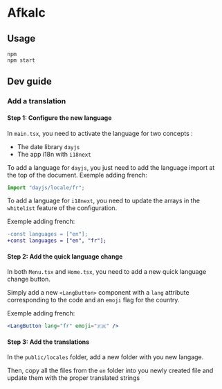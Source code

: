 # Afkalc

## Usage

```shell
npm
npm start
```

## Dev guide

### Add a translation

#### Step 1: Configure the new language

In `main.tsx`, you need to activate the language for two concepts :

- The date library `dayjs`
- The app i18n with `i18next`

To add a language for `dayjs`, you just need to add the language import at the top of the document. Exemple adding french:

```javascript
import "dayjs/locale/fr";
```

To add a language for `i18next`, you need to update the arrays in the `whitelist` feature of the configuration.

Exemple adding french:

```diff
-const languages = ["en"];
+const languages = ["en", "fr"];
```

#### Step 2: Add the quick language change

In both `Menu.tsx` and `Home.tsx`, you need to add a new quick language change button.

Simply add a new `<LangButton>` component with a `lang` attribute corresponding to the code and an `emoji` flag for the country.

Exemple adding french:

```jsx
<LangButton lang="fr" emoji="🇫🇷" />
```

#### Step 3: Add the translations

In the `public/locales` folder, add a new folder with you new langage.

Then, copy all the files from the `en` folder into you newly created file and update them with the proper translated strings
